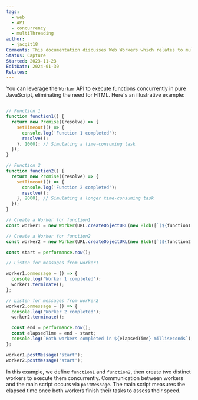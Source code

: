 ```yaml
---
tags:
  - web
  - API
  - concurrency
  - multiThreading
author:
  - jacgit18
Comments: This documentation discusses Web Workers which relates to multi threading but in the Javascript ecosystem.
Status: Capture
Started: 2023-11-23
EditDate: 2024-01-30
Relates:
---
```

You can leverage the `Worker` API to execute functions concurrently in pure JavaScript, eliminating the need for HTML. Here's an illustrative example: 

```javascript

// Function 1
function function1() {
  return new Promise((resolve) => {
    setTimeout(() => {
      console.log('Function 1 completed');
      resolve();
    }, 1000); // Simulating a time-consuming task
  });
}

// Function 2
function function2() {
  return new Promise((resolve) => {
    setTimeout(() => {
      console.log('Function 2 completed');
      resolve();
    }, 2000); // Simulating a longer time-consuming task
  });
}

// Create a Worker for function1
const worker1 = new Worker(URL.createObjectURL(new Blob([`(${function1.toString()})()`]));

// Create a Worker for function2
const worker2 = new Worker(URL.createObjectURL(new Blob([`(${function2.toString()})()`]));

const start = performance.now();

// Listen for messages from worker1

worker1.onmessage = () => {
  console.log('Worker 1 completed');
  worker1.terminate();
};

// Listen for messages from worker2
worker2.onmessage = () => {
  console.log('Worker 2 completed');
  worker2.terminate();

  const end = performance.now();
  const elapsedTime = end - start;
  console.log(`Both workers completed in ${elapsedTime} milliseconds`);
};

worker1.postMessage('start');
worker2.postMessage('start');
```

In this example, we define `function1` and `function2`, then create two distinct workers to execute them concurrently. Communication between workers and the main script occurs via `postMessage`. The main script measures the elapsed time once both workers finish their tasks to assess their speed.